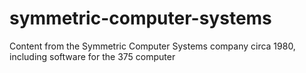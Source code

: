 # symmetric-computer-systems
Content from the Symmetric Computer Systems company circa 1980, including software for the 375 computer
